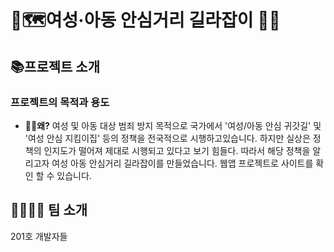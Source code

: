# 🚩🗺여성·아동 안심거리 길라잡이 🏃‍♂️

## 📚프로젝트 소개



### 프로젝트의 목적과 용도

* **🤷‍♂️왜?**
여성 및 아동 대상 범죄 방지 목적으로 국가에서 '여성/아동 안심 귀갓길' 및 '여성 안심 지킴이집' 등의 정책을 전국적으로 시행하고있습니다.
하지만 실상은 정책의 인지도가 떨어져 제대로 시행되고 있다고 보기 힘들다. 따라서 해당 정책을 알리고자 여성 아동 안심거리 길라잡이를 만들었습니다. 
웹앱 프로젝트로 사이트를 확인 할 수 있습니다.



## 👨‍👨‍👧‍👧 팀 소개 
201호 개발자들
